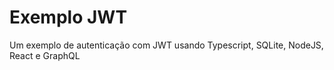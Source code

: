 # Exemplo JWT

Um exemplo de autenticação com JWT usando Typescript, SQLite, NodeJS, React e GraphQL
